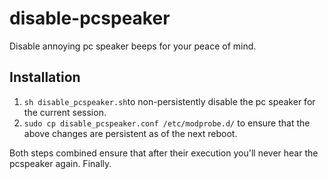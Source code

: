 # disable-pcspeaker
Disable annoying pc speaker beeps for your peace of mind.

## Installation
1. `sh disable_pcspeaker.sh`to non-persistently disable the pc speaker for the current session.
2. `sudo cp disable_pcspeaker.conf /etc/modprobe.d/` to ensure that the above changes are persistent as of the next reboot.

Both steps combined ensure that after their execution you'll never hear the pcspeaker again. Finally. 
